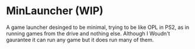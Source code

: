 # MinLauncher (WIP)
A game launcher desinged to be  minimal, trying to be like OPL in PS2, as in running games from the drive and nothing else.
Although I Woudn't gaurantee it can run any game but it does run many of them.
